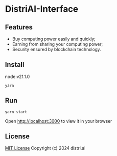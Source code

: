 # DistriAI-Interface

## Features

- Buy computing power easily and quickly;
- Earning from sharing your computing power;
- Security ensured by blockchain technology.

## Install

node:v21.1.0

```
yarn
```

## Run

```
yarn start
```

Open [http://localhost:3000](http://localhost:3000) to view it in your browser

## License

[MIT License](#LICENSE) Copyright (c) 2024 distri.ai
